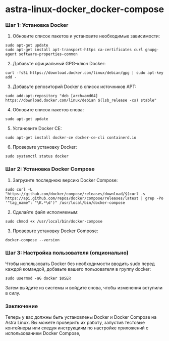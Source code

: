 # astra-linux-docker_docker-compose

### Шаг 1: Установка Docker

1. Обновите список пакетов и установите необходимые зависимости:

```
sudo apt-get update
sudo apt-get install apt-transport-https ca-certificates curl gnupg-agent software-properties-common

```

2. Добавьте официальный GPG-ключ Docker:

```
curl -fsSL https://download.docker.com/linux/debian/gpg | sudo apt-key add -

```

3. Добавьте репозиторий Docker в список источников APT:

```
sudo add-apt-repository "deb [arch=amd64] https://download.docker.com/linux/debian $(lsb_release -cs) stable"

```

4. Обновите список пакетов снова:

```
sudo apt-get update
```

5. Установите Docker CE:

```
sudo apt-get install docker-ce docker-ce-cli containerd.io

```
6. Проверьте установку Docker:

```
sudo systemctl status docker

```
### Шаг 2: Установка Docker Compose

1. Загрузите последнюю версию Docker Compose:

```
sudo curl -L "https://github.com/docker/compose/releases/download/$(curl -s https://api.github.com/repos/docker/compose/releases/latest | grep -Po '"tag_name": "\K.*\d')" /usr/local/bin/docker-compose

```
2. Сделайте файл исполняемым:

```
sudo chmod +x /usr/local/bin/docker-compose
```

3. Проверьте установку Docker Compose:

```
docker-compose --version
```

### Шаг 3: Настройка пользователя (опционально)

Чтобы использовать Docker без необходимости вводить sudo перед каждой командой, добавьте вашего пользователя в группу docker:

```
sudo usermod -aG docker $USER
```

Затем выйдите из системы и войдите снова, чтобы изменения вступили в силу.

### Заключение

Теперь у вас должны быть установлены Docker и Docker Compose на Astra Linux. Вы можете проверить их работу, запустив тестовые контейнеры или следуя инструкциям по настройке приложений с использованием Docker Compose, 
